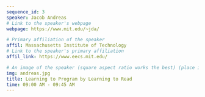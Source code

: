 ```yaml
---
sequence_id: 3
speaker: Jacob Andreas
# Link to the speaker's webpage
webpage: https://www.mit.edu/~jda/

# Primary affiliation of the speaker
affil: Massachusetts Institute of Technology
# Link to the speaker's primary affiliation
affil_link: https://www.eecs.mit.edu/

# An image of the speaker (square aspect ratio works the best) (place in the `assets/img/speakers` directory)
img: andreas.jpg
title: Learning to Program by Learning to Read
time: 09:00 AM - 09:45 AM
---
```

